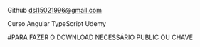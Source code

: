 Github dsl15021996@gmail.com

Curso Angular TypeScript Udemy

#PARA FAZER O DOWNLOAD NECESSÁRIO PUBLIC OU CHAVE